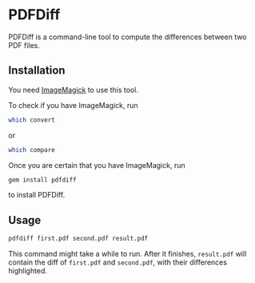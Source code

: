# PDFDiff

PDFDiff is a command-line tool to compute the differences between two PDF
files.

## Installation

You need [ImageMagick](http://www.imagemagick.org) to use this tool.

To check if you have ImageMagick, run

```bash
which convert
```

or

```bash
which compare
```

Once you are certain that you have ImageMagick, run

```bash
gem install pdfdiff
```

to install PDFDiff.

## Usage

```bash
pdfdiff first.pdf second.pdf result.pdf
```

This command might take a while to run. After it finishes, `result.pdf`
will contain the diff of `first.pdf` and `second.pdf`, with their
differences highlighted.
